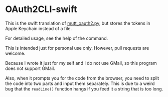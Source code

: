 # OAuth2CLI-swift

This is the swift translation of [mutt_oauth2.py](https://gitlab.com/muttmua/mutt/-/blob/master/contrib/mutt_oauth2.py), but stores the tokens in Apple Keychain instead of a file.

For detailed usage, see the help of the command.

This is intended just for personal use only. However, pull requests are welcome.

Because I wrote it just for my self and I do not use GMail, so this program does not support GMail. 

Also, when it prompts you for the code from the browser, you need to split the code into two parts and input them separately. This is due to a weird bug that the `readLine()` function hangs if you feed it a string that is too long.
